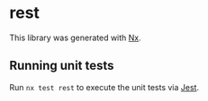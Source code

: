 # rest

This library was generated with [Nx](https://nx.dev).

## Running unit tests

Run `nx test rest` to execute the unit tests via [Jest](https://jestjs.io).
